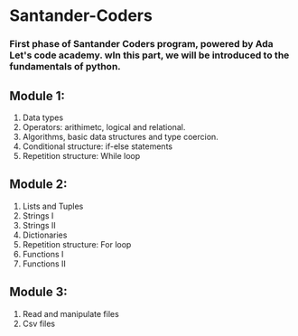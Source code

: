 # Santander-Coders

### First phase of Santander Coders program, powered by  Ada Let's code academy. wIn this part, we will be introduced to the fundamentals of python.

## Module 1: 
1. Data types
2. Operators: arithimetc, logical and relational.
3. Algorithms, basic data structures and type coercion.
4. Conditional structure: if-else statements
5. Repetition structure: While loop

## Module 2:
1. Lists and Tuples
2. Strings I
3. Strings II
4. Dictionaries
5. Repetition structure: For loop
6. Functions I
7. Functions II

## Module 3:
1. Read and manipulate files
2. Csv files
